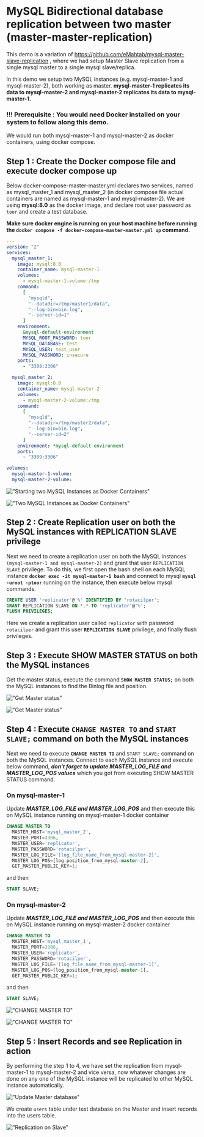 # MySQL Bidirectional database replication between two master (master-master-replication)

This demo is a variation of https://github.com/eMahtab/mysql-master-slave-replication , where we had setup Master Slave replication from a single mysql master to a single mysql slave/replica.

In this demo we setup two MySQL instances (e.g. mysql-master-1 and mysql-master-2), both working as master. 
**mysql-master-1 replicates its data to mysql-master-2 and mysql-master-2 replicates its data to mysql-master-1.**

### !!! Prerequisite : You would need Docker installed on your system to follow along this demo.

We would run both mysql-master-1 and mysql-master-2 as docker containers, using docker compose.

## Step 1 : Create the Docker compose file and execute docker compose up

Below docker-compose-master-master.yml declares two services, named as mysql_master_1 and mysql_master_2 (in docker compose file actual containers are named as mysql-master-1 and mysql-master-2). We are using **mysql:8.0** as the docker image, and declare root user password as `toor` and create a test database.

**Make sure docker engine is running on your host machine before running the `docker compose -f docker-compose-master-master.yml up` command.**

```yml
---
version: "2"
services:
  mysql_master_1:
    image: mysql:8.0
    container_name: mysql-master-1
    volumes:
      - mysql-master-1-volume:/tmp
    command:
      [
        "mysqld",
        "--datadir=/tmp/master1/data",
        "--log-bin=bin.log",
        "--server-id=1"
      ]
    environment:
      &mysql-default-environment
      MYSQL_ROOT_PASSWORD: toor
      MYSQL_DATABASE: test
      MYSQL_USER: test_user
      MYSQL_PASSWORD: insecure
    ports:
      - "3308:3306"

  mysql_master_2:
    image: mysql:8.0
    container_name: mysql-master-2
    volumes:
      - mysql-master-2-volume:/tmp
    command:
      [
        "mysqld",
        "--datadir=/tmp/master2/data",
        "--log-bin=bin.log",
        "--server-id=2"
      ]
    environment: *mysql-default-environment
    ports:
      - "3309:3306"

volumes:
  mysql-master-1-volume:
  mysql-master-2-volume:
```

!["Starting two MySQL Instances as Docker Containers"](docker-compose-up.png?raw=true)

!["Two MySQL Instances as Docker Containers"](docker-containers.png?raw=true)

## Step 2 : Create Replication user on both the MySQL instances with REPLICATION SLAVE privilege
Next we need to create a replication user on both the MySQL instances `(mysql-master-1 and mysql-master-2)` and grant that user `REPLICATION SLAVE` privilege.
To do this, we first open the bash shell on each MySQL instance **`docker exec -it mysql-master-1 bash`** and connect to mysql **`mysql -uroot -ptoor`** running on the instance, then execute below mysql commands.
```sql
CREATE USER 'replicator'@'%' IDENTIFIED BY 'rotacilper';
GRANT REPLICATION SLAVE ON *.* TO 'replicator'@'%';
FLUSH PRIVILEGES;
```
Here we create a replication user called `replicator` with password `rotacilper` and grant this user **`REPLICATION SLAVE`** privilege, and finally flush privileges.

## Step 3 : Execute SHOW MASTER STATUS on both the MySQL instances
Get the master status, execute the command **`SHOW MASTER STATUS;`** on both the MySQL instances to find the Binlog file and position.

!["Get Master status"](create-replication-user-and-show-status.png?raw=true)

!["Get Master status"](create-replication-user-and-show-status-2.png?raw=true)

## Step 4 : Execute `CHANGE MASTER TO` and `START SLAVE;` command on both the MySQL instances
Next we need to execute **`CHANGE MASTER TO`** and `START SLAVE;` command on both the MySQL instances. Connect to each MySQL instance and execute below command, **_don't forget to update MASTER_LOG_FILE and MASTER_LOG_POS values_** which you got from executing SHOW MASTER STATUS command.

### On mysql-master-1
Update **_MASTER_LOG_FILE and MASTER_LOG_POS_** and then execute this on MySQL instance running on mysql-master-1 docker container

```sql
CHANGE MASTER TO
  MASTER_HOST='mysql_master_2',
  MASTER_PORT=3306,
  MASTER_USER='replicator',
  MASTER_PASSWORD='rotacilper',
  MASTER_LOG_FILE='[log_file_name_from_mysql-master-2]',
  MASTER_LOG_POS=[log_position_from_mysql-master-2],
  GET_MASTER_PUBLIC_KEY=1;
```

and then

```sql
START SLAVE;
```

### On mysql-master-2
Update **_MASTER_LOG_FILE and MASTER_LOG_POS_** and then execute this on MySQL instance running on mysql-master-2 docker container

```sql
CHANGE MASTER TO
  MASTER_HOST='mysql_master_1',
  MASTER_PORT=3306,
  MASTER_USER='replicator',
  MASTER_PASSWORD='rotacilper',
  MASTER_LOG_FILE='[log_file_name_from_mysql-master-1]',
  MASTER_LOG_POS=[log_position_from_mysql-master-1],
  GET_MASTER_PUBLIC_KEY=1;
```

and then

```sql
START SLAVE;
```

!["CHANGE MASTER TO"](change-master-to-and-start.png?raw=true)

!["CHANGE MASTER TO"](change-master-to-and-start-2.png?raw=true)

## Step 5 : Insert Records and see Replication in action
By performing the step 1 to 4, we have set the replication from mysql-master-1 to mysql-master-2 and vice versa, now whatever changes are done on any one of the MySQL instance will be replicated to other MySQL instance automatically.

!["Update Master database"](update-database.png?raw=true)

We create `users` table under test database on the Master and insert records into the users table.

!["Replication on Slave"](replication-on-slave.png?raw=true)

